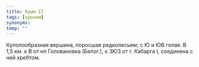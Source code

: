 ```yaml
---
title: Крым II
tags: [ороним]
synonyms:
temp: ""
---
```


Куполообразная вершина, поросшая редколесьем; с Ю и ЮВ голая. В 1,5 км. к В от
нп Головановка (Белог.), к ЗЮЗ от г. Кабарга I, соединена с ней хребтом.
